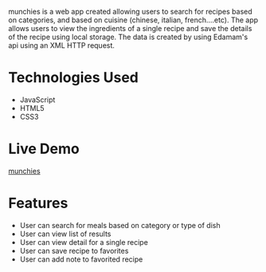 

munchies is a web app created allowing users to search for recipes based on categories, and based on cuisine (chinese, italian, french....etc). The app allows users to view the ingredients of a single recipe and save the details of the recipe using local storage. The data is created by using Edamam's api using an XML HTTP request.

# Technologies Used

* JavaScript
* HTML5
* CSS3

# Live Demo

[munchies]( https://mohamed-elmessiry.github.io/ajax-project )


# Features

* User can search for meals based on category or type of dish
* User can view list of results
* User can view detail for a single recipe
* User can save recipe to favorites
* User can add note to favorited recipe

